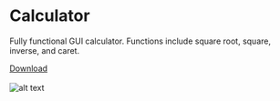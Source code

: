 # Calculator
Fully functional GUI calculator.  Functions include square root, square, inverse, and caret.

<a href = "https://minhaskamal.github.io/DownGit/#/home?url=https://github.com/JustinTracy/Calculator/blob/master/CalculatorGUI.exe">Download</a>
<br><br>
![alt text](https://github.com/JustinTracy/Calculator/blob/master/assets/example_image.PNG)
